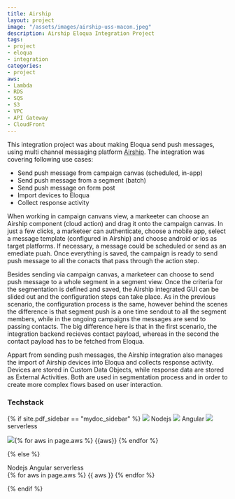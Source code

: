 ```yaml
---
title: Airship
layout: project
image: "/assets/images/airship-uss-macon.jpeg"
description: Airship Eloqua Integration Project
tags:
- project
- eloqua
- integration
categories:
- project
aws:
- Lambda
- RDS
- SQS
- S3
- VPC
- API Gateway
- CloudFront
---
```


This integration project was about making Eloqua send push messages, using multi channel messaging platform [Airship](https://www.airship.com/). 
The integration was covering following use cases:
* Send push message from campaign canvas (scheduled, in-app)
* Send push message from a segment (batch)
* Send push message on form post
* Import devices to Eloqua
* Collect response activity

When working in campaign canvans view, a markeeter can choose an Airship component (cloud action) and drag it onto the campaign canvas. 
In just a few clicks, a marketeer can authenticate, choose a mobile app, select a message template (configured in Airship) and choose
android or ios as target platforms. If necessary, a message could be scheduled or send as an emediate puah. Once everything is saved, 
the campaign is ready to send push message to all the conacts that pass through the action step.

Besides sending via campaign canvas, a marketeer can choose to send push message to a whole segment in a segment view. Once the 
criteria for the segmentation is defined and saved, the Airship integrated GUI can be slided out and the configuration
steps can take place. As in the previous scenario, the configuration process is the same, however behind the scenes the difference is that segment push is 
a one time sendout to all the segment members, while in the ongoing campaigns the messages are send to passing contacts.
The big difference here is that in the first scenario, the integration backend recieves contact payload, whereas in the second
the contact payload has to be fetched from Eloqua. 

Appart from sending push messages, the Airship integration also manages the import of Airship devices into Eloqua and collects response activity. 
Devices are stored in Custom Data Objects, while response data are stored as External Activities. Both are used in segmentation process
and in order to create more complex flows based on user interaction.

### Techstack

{% if site.pdf_sidebar == "mydoc_sidebar" %}
<span class="label label-default">
    <img class="tech-badge" src="/mydoc-pdf{{site.data.vars.nodejs-image}}"> Nodejs
</span>
<span class="label label-info">
    <img class="tech-badge" src="/mydoc-pdf{{site.data.vars.angular-image}}"> Angular
</span>
<span class="label label-primary">
    <img class="tech-badge" src="/mydoc-pdf{{site.data.vars.serverless-image}}"> serverless
</span>
        
<img class="tech-badge" src="/mydoc-pdf{{site.data.vars.aws-image}}">{% for aws in page.aws %}
<span class="label label-warning"> {{aws}} </span>{% endfor %}
    
{% else %}

<div class="tags are-medium">
   <span class="tag is-info is-light"> Nodejs</span>
   <span class="tag is-primary is-light"> Angular</span>
   <span class="tag is-primary is-light"> serverless</span>
</div>


<div class="tags are-medium">
   {% for aws in page.aws %}
   <span class="tag is-warning is-light">{{ aws }}</span>
   {% endfor %}
</div>

{% endif %}
